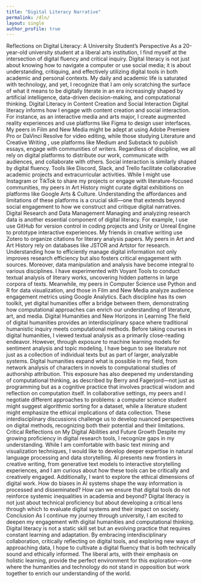 ```yaml
---
title: "Digital Literacy Narrative"
permalink: /dln/
layout: single
author_profile: true
---
```



Reflections on Digital Literacy: A University Student’s Perspective
As a 20-year-old university student at a liberal arts institution, I find myself at the intersection of digital fluency and critical inquiry. Digital literacy is not just about knowing how to navigate a computer or use social media; it is about understanding, critiquing, and effectively utilizing digital tools in both academic and personal contexts. My daily and academic life is saturated with technology, and yet, I recognize that I am only scratching the surface of what it means to be digitally literate in an era increasingly shaped by artificial intelligence, data-driven decision-making, and computational thinking.
Digital Literacy in Content Creation and Social Interaction
Digital literacy informs how I engage with content creation and social interaction. For instance, as an interactive media and arts major, I  create  augmented reality experiences and use platforms like Figma to design user interfaces. My peers in Film and New Media might be adept at using Adobe Premiere Pro or DaVinci Resolve for video editing, while those studying  Literature and Creative Writing , use platforms like Medium and Substack to publish essays, engage with communities of writers. Regardless of discipline, we all rely on digital platforms to distribute our work, communicate with audiences, and collaborate with others.
Social interaction is similarly shaped by digital fluency. Tools like Discord, Slack, and Trello facilitate collaborative academic projects and extracurricular activities. While I might use Instagram or TikTok to share my projects or engage with literature-focused communities, my peers in Art History might curate digital exhibitions on platforms like Google Arts & Culture. Understanding the affordances and limitations of these platforms is a crucial skill—one that extends beyond social engagement to how we construct and critique digital narratives.
Digital Research and Data Management
Managing and analyzing research data is another essential component of digital literacy. For example, I use use GitHub for version control in coding projects and Unity or Unreal Engine to prototype interactive experiences. My friends in creative writing use Zotero to organize citations for literary analysis papers. My peers in Art and Art History rely on databases like JSTOR and Artstor for research. Understanding how to efficiently manage digital information not only improves research efficiency but also fosters critical engagement with sources.
Moreover, data manipulation and analysis have become integral to various disciplines. I have experimented with Voyant Tools to conduct textual analysis of literary works, uncovering hidden patterns in large corpora of texts. Meanwhile, my peers in Computer Science use Python and R for data visualization, and those in Film and New Media analyze audience engagement metrics using Google Analytics. Each discipline has its own toolkit, yet digital humanities offer a bridge between them, demonstrating how computational approaches can enrich our understanding of literature, art, and media.
Digital Humanities and New Horizons in Learning
The field of digital humanities provides an interdisciplinary space where traditional humanistic inquiry meets computational methods. Before taking courses in digital humanities, I viewed textual analysis as a primarily close-reading endeavor. However, through exposure to machine learning models for sentiment analysis and topic modeling, I have begun to see literature not just as a collection of individual texts but as part of larger, analyzable systems. Digital humanities expand what is possible in my field, from network analysis of characters in novels to computational studies of authorship attribution.
This exposure has also deepened my understanding of computational thinking, as described by Berry and Fagerjord—not just as programming but as a cognitive practice that involves practical wisdom and reflection on computation itself. In collaborative settings, my peers and I negotiate different approaches to problems: a computer science student might suggest algorithmic sorting for a dataset, while a literature student might emphasize the ethical implications of data collection. These interdisciplinary discussions challenge us to develop nuanced perspectives on digital methods, recognizing both their potential and their limitations.
Critical Reflections on My Digital Abilities and Future Growth
Despite my growing proficiency in digital research tools, I recognize gaps in my understanding. While I am comfortable with basic text mining and visualization techniques, I would like to develop deeper expertise in natural language processing and data storytelling. AI presents new frontiers in creative writing, from generative text models to interactive storytelling experiences, and I am curious about how these tools can be critically and creatively engaged.
Additionally, I want to explore the ethical dimensions of digital work. How do biases in AI systems shape the way information is processed and disseminated? How can we ensure that digital tools do not reinforce systemic inequalities in academia and beyond? Digital literacy is not just about technical proficiency but about developing a critical lens through which to evaluate digital systems and their impact on society.
Conclusion
As I continue my journey through university, I am excited to deepen my engagement with digital humanities and computational thinking. Digital literacy is not a static skill set but an evolving practice that requires constant learning and adaptation. By embracing interdisciplinary collaboration, critically reflecting on digital tools, and exploring new ways of approaching data, I hope to cultivate a digital fluency that is both technically sound and ethically informed. The liberal arts, with their emphasis on holistic learning, provide the perfect environment for this exploration—one where the humanities and technology do not stand in opposition but work together to enrich our understanding of the world.
